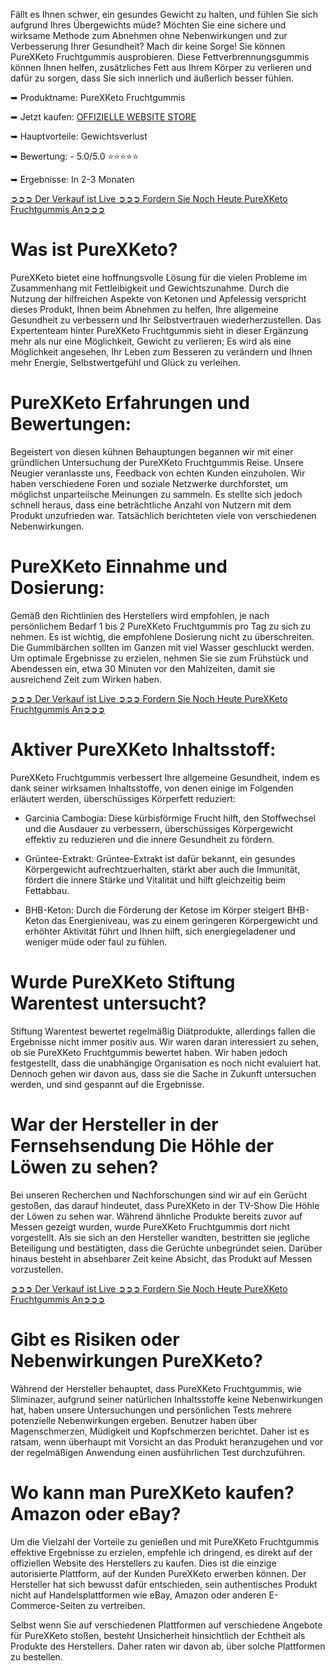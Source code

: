 Fällt es Ihnen schwer, ein gesundes Gewicht zu halten, und fühlen Sie sich aufgrund Ihres Übergewichts müde? Möchten Sie eine sichere und wirksame Methode zum Abnehmen ohne Nebenwirkungen und zur Verbesserung Ihrer Gesundheit? Mach dir keine Sorge! Sie können PureXKeto Fruchtgummis ausprobieren. Diese Fettverbrennungsgummis können Ihnen helfen, zusätzliches Fett aus Ihrem Körper zu verlieren und dafür zu sorgen, dass Sie sich innerlich und äußerlich besser fühlen.

➥ Produktname: PureXKeto Fruchtgummis

➥ Jetzt kaufen: [OFFIZIELLE WEBSITE STORE](https://www.facebook.com/purexketofruchtgummis/)

➥ Hauptvorteile: Gewichtsverlust

➥ Bewertung: - 5.0/5.0 ⭐⭐⭐⭐⭐

➥ Ergebnisse: In 2-3 Monaten

‍[➲➲➲ Der Verkauf ist Live ➲➲➲ Fordern Sie Noch Heute PureXKeto Fruchtgummis An➲➲➲](https://atozsupplement.com/purexketo-fruchtgummis/)

# Was ist PureXKeto?

PureXKeto bietet eine hoffnungsvolle Lösung für die vielen Probleme im Zusammenhang mit Fettleibigkeit und Gewichtszunahme. Durch die Nutzung der hilfreichen Aspekte von Ketonen und Apfelessig verspricht dieses Produkt, Ihnen beim Abnehmen zu helfen, Ihre allgemeine Gesundheit zu verbessern und Ihr Selbstvertrauen wiederherzustellen. Das Expertenteam hinter PureXKeto Fruchtgummis sieht in dieser Ergänzung mehr als nur eine Möglichkeit, Gewicht zu verlieren; Es wird als eine Möglichkeit angesehen, Ihr Leben zum Besseren zu verändern und Ihnen mehr Energie, Selbstwertgefühl und Glück zu verleihen.

# PureXKeto Erfahrungen und Bewertungen:

Begeistert von diesen kühnen Behauptungen begannen wir mit einer gründlichen Untersuchung der PureXKeto Fruchtgummis Reise. Unsere Neugier veranlasste uns, Feedback von echten Kunden einzuholen. Wir haben verschiedene Foren und soziale Netzwerke durchforstet, um möglichst unparteiische Meinungen zu sammeln. Es stellte sich jedoch schnell heraus, dass eine beträchtliche Anzahl von Nutzern mit dem Produkt unzufrieden war. Tatsächlich berichteten viele von verschiedenen Nebenwirkungen.

# PureXKeto Einnahme und Dosierung:

Gemäß den Richtlinien des Herstellers wird empfohlen, je nach persönlichem Bedarf 1 bis 2 PureXKeto Fruchtgummis pro Tag zu sich zu nehmen. Es ist wichtig, die empfohlene Dosierung nicht zu überschreiten. Die Gummibärchen sollten im Ganzen mit viel Wasser geschluckt werden. Um optimale Ergebnisse zu erzielen, nehmen Sie sie zum Frühstück und Abendessen ein, etwa 30 Minuten vor den Mahlzeiten, damit sie ausreichend Zeit zum Wirken haben.

‍[➲➲➲ Der Verkauf ist Live ➲➲➲ Fordern Sie Noch Heute PureXKeto Fruchtgummis An➲➲➲](https://atozsupplement.com/purexketo-fruchtgummis/)

# Aktiver PureXKeto Inhaltsstoff:

PureXKeto Fruchtgummis verbessert Ihre allgemeine Gesundheit, indem es dank seiner wirksamen Inhaltsstoffe, von denen einige im Folgenden erläutert werden, überschüssiges Körperfett reduziert:

- Garcinia Cambogia: Diese kürbisförmige Frucht hilft, den Stoffwechsel und die Ausdauer zu verbessern, überschüssiges Körpergewicht effektiv zu reduzieren und die innere Gesundheit zu fördern.

- Grüntee-Extrakt: Grüntee-Extrakt ist dafür bekannt, ein gesundes Körpergewicht aufrechtzuerhalten, stärkt aber auch die Immunität, fördert die innere Stärke und Vitalität und hilft gleichzeitig beim Fettabbau.

- BHB-Keton: Durch die Förderung der Ketose im Körper steigert BHB-Keton das Energieniveau, was zu einem geringeren Körpergewicht und erhöhter Aktivität führt und Ihnen hilft, sich energiegeladener und weniger müde oder faul zu fühlen.

# Wurde PureXKeto Stiftung Warentest untersucht?

Stiftung Warentest bewertet regelmäßig Diätprodukte, allerdings fallen die Ergebnisse nicht immer positiv aus. Wir waren daran interessiert zu sehen, ob sie PureXKeto Fruchtgummis bewertet haben. Wir haben jedoch festgestellt, dass die unabhängige Organisation es noch nicht evaluiert hat. Dennoch gehen wir davon aus, dass sie die Sache in Zukunft untersuchen werden, und sind gespannt auf die Ergebnisse.

# War der Hersteller in der Fernsehsendung Die Höhle der Löwen zu sehen?

Bei unseren Recherchen und Nachforschungen sind wir auf ein Gerücht gestoßen, das darauf hindeutet, dass PureXKeto in der TV-Show Die Höhle der Löwen zu sehen war. Während ähnliche Produkte bereits zuvor auf Messen gezeigt wurden, wurde PureXKeto Fruchtgummis dort nicht vorgestellt. Als sie sich an den Hersteller wandten, bestritten sie jegliche Beteiligung und bestätigten, dass die Gerüchte unbegründet seien. Darüber hinaus besteht in absehbarer Zeit keine Absicht, das Produkt auf Messen vorzustellen.

‍[➲➲➲ Der Verkauf ist Live ➲➲➲ Fordern Sie Noch Heute PureXKeto Fruchtgummis An➲➲➲](https://atozsupplement.com/purexketo-fruchtgummis/)

# Gibt es Risiken oder Nebenwirkungen PureXKeto?

Während der Hersteller behauptet, dass PureXKeto Fruchtgummis, wie Sliminazer, aufgrund seiner natürlichen Inhaltsstoffe keine Nebenwirkungen hat, haben unsere Untersuchungen und persönlichen Tests mehrere potenzielle Nebenwirkungen ergeben. Benutzer haben über Magenschmerzen, Müdigkeit und Kopfschmerzen berichtet. Daher ist es ratsam, wenn überhaupt mit Vorsicht an das Produkt heranzugehen und vor der regelmäßigen Anwendung einen ausführlichen Test durchzuführen.

# Wo kann man PureXKeto kaufen? Amazon oder eBay?

Um die Vielzahl der Vorteile zu genießen und mit PureXKeto Fruchtgummis effektive Ergebnisse zu erzielen, empfehle ich dringend, es direkt auf der offiziellen Website des Herstellers zu kaufen. Dies ist die einzige autorisierte Plattform, auf der Kunden PureXKeto erwerben können. Der Hersteller hat sich bewusst dafür entschieden, sein authentisches Produkt nicht auf Handelsplattformen wie eBay, Amazon oder anderen E-Commerce-Seiten zu vertreiben.

Selbst wenn Sie auf verschiedenen Plattformen auf verschiedene Angebote für PureXKeto stoßen, besteht Unsicherheit hinsichtlich der Echtheit als Produkte des Herstellers. Daher raten wir davon ab, über solche Plattformen zu bestellen.
